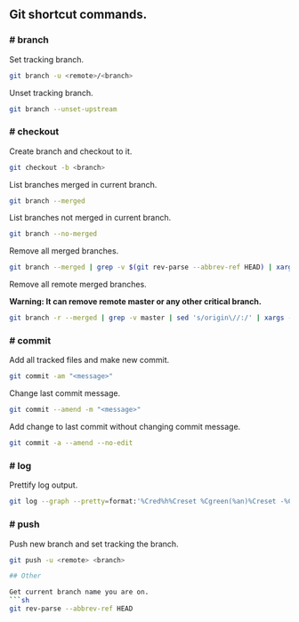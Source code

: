 ## Git shortcut commands.

### # branch

Set tracking branch.
```sh
git branch -u <remote>/<branch>
```

Unset tracking branch.
```sh
git branch --unset-upstream
```

### # checkout

Create branch and checkout to it.
```sh
git checkout -b <branch>
```

List branches merged in current branch.
```sh
git branch --merged
```

List branches not merged in current branch.
```sh
git branch --no-merged
```

Remove all merged branches.

```sh
git branch --merged | grep -v $(git rev-parse --abbrev-ref HEAD) | xargs git branch -d
```

Remove all remote merged branches.

**Warning: It can remove remote master or any other critical branch.**
```sh
git branch -r --merged | grep -v master | sed 's/origin\//:/' | xargs -n 1 git push origin
```

### # commit

Add all tracked files and make new commit.
```sh
git commit -am "<message>"
```

Change last commit message.
```sh
git commit --amend -m "<message>"
```

Add change to last commit without changing commit message.
```sh
git commit -a --amend --no-edit
```

### # log

Prettify log output.

```sh
git log --graph --pretty=format:'%Cred%h%Creset %Cgreen(%an)%Creset -%C(yellow)%d%Creset %s %Cgreen(%cr)%Creset' --abbrev-commit --date=relative
```

### # push

Push new branch and set tracking the branch.
```sh
git push -u <remote> <branch>

## Other

Get current branch name you are on.
```sh
git rev-parse --abbrev-ref HEAD
```
